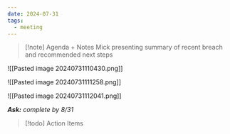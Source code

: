 ```yaml
---
date: 2024-07-31
tags:
  - meeting
---
```

> [!note] Agenda + Notes
> Mick presenting summary of recent breach and recommended next steps

![[Pasted image 20240731110430.png]]

![[Pasted image 20240731111258.png]]

![[Pasted image 20240731112041.png]]

***Ask:** complete by 8/31*

> [!todo] Action Items

